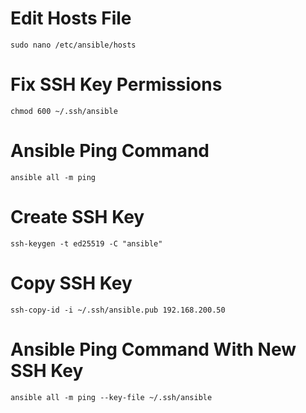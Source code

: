 # Edit Hosts File
```
sudo nano /etc/ansible/hosts
```

# Fix SSH Key Permissions
```
chmod 600 ~/.ssh/ansible
```
# Ansible Ping Command
```
ansible all -m ping
```

# Create SSH Key
```
ssh-keygen -t ed25519 -C "ansible"
```

# Copy SSH Key
```
ssh-copy-id -i ~/.ssh/ansible.pub 192.168.200.50
```

# Ansible Ping Command With New SSH Key
```
ansible all -m ping --key-file ~/.ssh/ansible
```